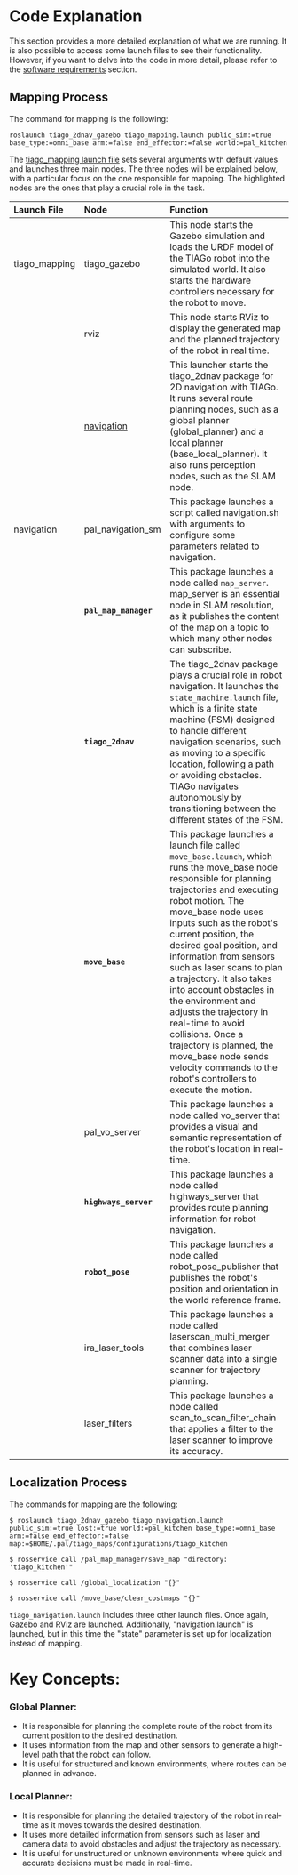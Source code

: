 # Code Explanation
This section provides a more detailed explanation of what we are running. It is also possible to access some launch files to see their functionality. However, if you want to delve into the code in more detail, please refer to the [software requirements](https://github.com/crisarenas/Mapping-Holonomic/blob/main/Software_Requirements.md) section.

## Mapping Process
The command for mapping is the following:

```
roslaunch tiago_2dnav_gazebo tiago_mapping.launch public_sim:=true base_type:=omni_base arm:=false end_effector:=false world:=pal_kitchen
```

The [tiago_mapping launch file](https://github.com/crisarenas/Mapping-Holonomic/blob/main/src/tiago_mapping.launch) sets several arguments with default values and launches three main nodes. The three nodes will be explained below, with a particular focus on the one responsible for mapping. The highlighted nodes are the ones that play a crucial role in the task.



| Launch File   |      Node      |   Function   |
|:------------- |:---------------|:-------------|
| tiago_mapping |tiago_gazebo| This node starts the Gazebo simulation and loads the URDF model of the TIAGo robot into the simulated world. It also starts the hardware controllers necessary for the robot to move.     |
|   | rviz     | This node starts RViz to display the generated map and the planned trajectory of the robot in real time.|
|   |[navigation](https://github.com/crisarenas/Mapping-Holonomic/blob/main/src/navigation.launch)| This launcher starts the tiago_2dnav package for 2D navigation with TIAGo. It runs several route planning nodes, such as a global planner (global_planner) and a local planner (base_local_planner). It also runs perception nodes, such as the SLAM node.|
| navigation       | pal_navigation_sm |   This package launches a script called navigation.sh with arguments to configure some parameters related to navigation.     |
|        | **``pal_map_manager``** |  This package launches a node called `map_server`. map_server is an essential node in SLAM resolution, as it publishes the content of the map on a topic to which many other nodes can subscribe.|
|        |**`tiago_2dnav`**|The tiago_2dnav package plays a crucial role in robot navigation. It launches the`` state_machine.launch`` file, which is a finite state machine (FSM) designed to handle different navigation scenarios, such as moving to a specific location, following a path or avoiding obstacles. TIAGo navigates autonomously by transitioning between the different states of the FSM.|
|        |**``move_base``**|This package launches a launch file called ``move_base.launch``, which runs the move_base node responsible for planning trajectories and executing robot motion. The move_base node uses inputs such as the robot's current position, the desired goal position, and information from sensors such as laser scans to plan a trajectory. It also takes into account obstacles in the environment and adjusts the trajectory in real-time to avoid collisions. Once a trajectory is planned, the move_base node sends velocity commands to the robot's controllers to execute the motion.|
|        | pal_vo_server |This package launches a node called vo_server that provides a visual and semantic representation of the robot's location in real-time.|
|        |**``highways_server``**|This package launches a node called highways_server that provides route planning information for robot navigation.|
|        | **``robot_pose``**| This package launches a node called robot_pose_publisher that publishes the robot's position and orientation in the world reference frame.|
|        | ira_laser_tools|This package launches a node called laserscan_multi_merger that combines laser scanner data into a single scanner for trajectory planning.|
|        | laser_filters|This package launches a node called scan_to_scan_filter_chain that applies a filter to the laser scanner to improve its accuracy.|




## Localization Process
The commands for mapping are the following:

```
$ roslaunch tiago_2dnav_gazebo tiago_navigation.launch public_sim:=true lost:=true world:=pal_kitchen base_type:=omni_base arm:=false end_effector:=false map:=$HOME/.pal/tiago_maps/configurations/tiago_kitchen

$ rosservice call /pal_map_manager/save_map "directory: 'tiago_kitchen'"

$ rosservice call /global_localization "{}"

$ rosservice call /move_base/clear_costmaps "{}"
```

``tiago_navigation.launch`` includes three other launch files. Once again, Gazebo and RViz are launched. Additionally, "navigation.launch" is launched, but in this time the "state" parameter is set up for localization instead of mapping.

# Key Concepts:

### Global Planner:
* It is responsible for planning the complete route of the robot from its current position to the desired destination.
* It uses information from the map and other sensors to generate a high-level path that the robot can follow.
* It is useful for structured and known environments, where routes can be planned in advance.

### Local Planner:
* It is responsible for planning the detailed trajectory of the robot in real-time as it moves towards the desired destination.
* It uses more detailed information from sensors such as laser and camera data to avoid obstacles and adjust the trajectory as necessary.
* It is useful for unstructured or unknown environments where quick and accurate decisions must be made in real-time.